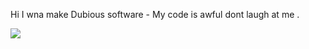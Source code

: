 Hi
I wna make Dubious software -
My code is awful dont laugh at me .


<img src="https://github-readme-stats.vercel.app/api/top-langs/?username=senzur"/>
